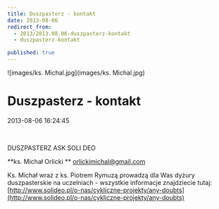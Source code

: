 ```yaml
---
title: Duszpasterz - kontakt
date: 2013-08-06
redirect_from: 
  - 2013/2013.08.06-duszpasterz-kontakt
  - duszpasterz-kontakt

published: true
---
```



![images/ks. Michal.jpg](images/ks. Michal.jpg)

# Duszpasterz - kontakt

<time>2013-08-06 16:24:45</time>






 


DUSZPASTERZ ASK SOLI DEO


**ks. Michał Orlicki
** orlickimichal@gmail.com  

Ks. Michał wraz z ks. Piotrem Rymuzą prowadzą dla Was dyżury duszpasterskie na uczelniach - wszystkie informacje znajdziecie tutaj: [http://www.solideo.pl/o-nas/cykliczne-projekty/any-doubts](http://www.solideo.pl/o-nas/cykliczne-projekty/any-doubts)


<!--{{json:{"created_date":"2013-08-06 16:24:45","publish_down":"0000-00-00 00:00:00","id":"5274"}}}-->